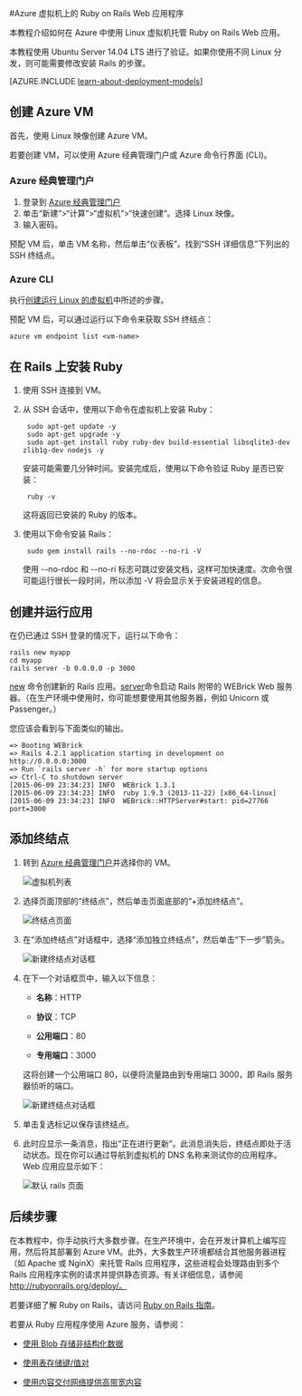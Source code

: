 <properties
	pageTitle="在 Linux VM 上托管 Ruby on Rails Web 应用 | Azure"
	description="在 Azure 上使用 Linux 虚拟机设置和托管基于 Ruby on Rails 的 Web 应用。"
	services="virtual-machines-linux"
	documentationCenter="ruby"
	authors="rmcmurray"
	manager="wpickett"
	editor=""
	tags="azure-service-management"/>

<tags
	ms.service="virtual-machines-linux"
	ms.date="08/11/2016"
	wacn.date="09/30/2016"/>





#Azure 虚拟机上的 Ruby on Rails Web 应用程序

本教程介绍如何在 Azure 中使用 Linux 虚拟机托管 Ruby on Rails Web 应用。

本教程使用 Ubuntu Server 14.04 LTS 进行了验证。如果你使用不同 Linux 分发，则可能需要修改安装 Rails 的步骤。

[AZURE.INCLUDE [learn-about-deployment-models](../../includes/learn-about-deployment-models-classic-include.md)]

## 创建 Azure VM

首先，使用 Linux 映像创建 Azure VM。

若要创建 VM，可以使用 Azure 经典管理门户或 Azure 命令行界面 (CLI)。

### Azure 经典管理门户

1. 登录到 [Azure 经典管理门户](http://manage.windowsazure.cn)
2. 单击“新建”>“计算”>“虚拟机”>“快速创建”。选择 Linux 映像。
3. 输入密码。

预配 VM 后，单击 VM 名称，然后单击“仪表板”。找到“SSH 详细信息”下列出的 SSH 终结点。

### Azure CLI

执行[创建运行 Linux 的虚拟机][vm-instructions]中所述的步骤。

预配 VM 后，可以通过运行以下命令来获取 SSH 终结点：

	azure vm endpoint list <vm-name>  

## 在 Rails 上安装 Ruby

1. 使用 SSH 连接到 VM。

2. 从 SSH 会话中，使用以下命令在虚拟机上安装 Ruby：

		sudo apt-get update -y
		sudo apt-get upgrade -y
		sudo apt-get install ruby ruby-dev build-essential libsqlite3-dev zlib1g-dev nodejs -y

	安装可能需要几分钟时间。安装完成后，使用以下命令验证 Ruby 是否已安装：

		ruby -v

	这将返回已安装的 Ruby 的版本。

3. 使用以下命令安装 Rails：

		sudo gem install rails --no-rdoc --no-ri -V

	使用 --no-rdoc 和 --no-ri 标志可跳过安装文档，这样可加快速度。次命令很可能运行很长一段时间，所以添加 -V 将会显示关于安装进程的信息。

## 创建并运行应用

在仍已通过 SSH 登录的情况下，运行以下命令：

	rails new myapp
	cd myapp
	rails server -b 0.0.0.0 -p 3000

[new](http://guides.rubyonrails.org/command_line.html#rails-new) 命令创建新的 Rails 应用。[server](http://guides.rubyonrails.org/command_line.html#rails-server)命令启动 Rails 附带的 WEBrick Web 服务器。（在生产环境中使用时，你可能想要使用其他服务器，例如 Unicorn 或 Passenger。）

您应该会看到与下面类似的输出。

	=> Booting WEBrick
	=> Rails 4.2.1 application starting in development on http://0.0.0.0:3000
	=> Run `rails server -h` for more startup options
	=> Ctrl-C to shutdown server
	[2015-06-09 23:34:23] INFO  WEBrick 1.3.1
	[2015-06-09 23:34:23] INFO  ruby 1.9.3 (2013-11-22) [x86_64-linux]
	[2015-06-09 23:34:23] INFO  WEBrick::HTTPServer#start: pid=27766 port=3000


## 添加终结点

1. 转到 [Azure 经典管理门户][management-portal]并选择你的 VM。

	![虚拟机列表][vmlist]

2. 选择页面顶部的“终结点”，然后单击页面底部的“+添加终结点”。

	![终结点页面][endpoints]

3. 在“添加终结点”对话框中，选择“添加独立终结点”，然后单击“下一步”箭头。

	![新建终结点对话框][new-endpoint1]

3. 在下一个对话框页中，输入以下信息：

	* **名称**：HTTP

	* **协议**：TCP

	* **公用端口**：80

	* **专用端口**：3000

	这将创建一个公用端口 80，以便将流量路由到专用端口 3000，即 Rails 服务器侦听的端口。

	![新建终结点对话框][new-endpoint]

4. 单击复选标记以保存该终结点。

5. 此时应显示一条消息，指出“正在进行更新”。此消息消失后，终结点即处于活动状态。现在你可以通过导航到虚拟机的 DNS 名称来测试你的应用程序。 Web 应用应显示如下：

	![默认 rails 页面][default-rails-cloud]


## <a id="next"></a>后续步骤

在本教程中，你手动执行大多数步骤。在生产环境中，会在开发计算机上编写应用，然后将其部署到 Azure VM。此外，大多数生产环境都结合其他服务器进程（如 Apache 或 NginX）来托管 Rails 应用程序，这些进程会处理路由到多个 Rails 应用程序实例的请求并提供静态资源。有关详细信息，请参阅 http://rubyonrails.org/deploy/。

若要详细了解 Ruby on Rails，请访问 [Ruby on Rails 指南][rails-guides]。

若要从 Ruby 应用程序使用 Azure 服务，请参阅：

* [使用 Blob 存储非结构化数据][blobs]

* [使用表存储键/值对][tables]

* [使用内容交付网络提供高带宽内容][cdn-howto]



<!-- WA.com links -->
[blobs]: /documentation/articles/storage-ruby-how-to-use-blob-storage/

[cdn-howto]: /develop/ruby/app-services/

[management-portal]: https://manage.windowsazure.cn/

[tables]: /documentation/articles/storage-ruby-how-to-use-table-storage/

[vm-instructions]: /documentation/articles/virtual-machines-linux-classic-createportal/


<!-- External Links -->
[rails-guides]: http://guides.rubyonrails.org/

[sqlite3]: http://www.sqlite.org/

<!-- Images -->

[default-rails-cloud]: ./media/virtual-machines-linux-classic-ruby-rails-web-app/basicrailscloud.png

[vmlist]: ./media/virtual-machines-linux-classic-ruby-rails-web-app/vmlist.png

[endpoints]: ./media/virtual-machines-linux-classic-ruby-rails-web-app/endpoints.png

[new-endpoint]: ./media/virtual-machines-linux-classic-ruby-rails-web-app/newendpoint.png

[new-endpoint1]: ./media/virtual-machines-linux-classic-ruby-rails-web-app/newendpoint1.png

<!---HONumber=Mooncake_0215_2016-->